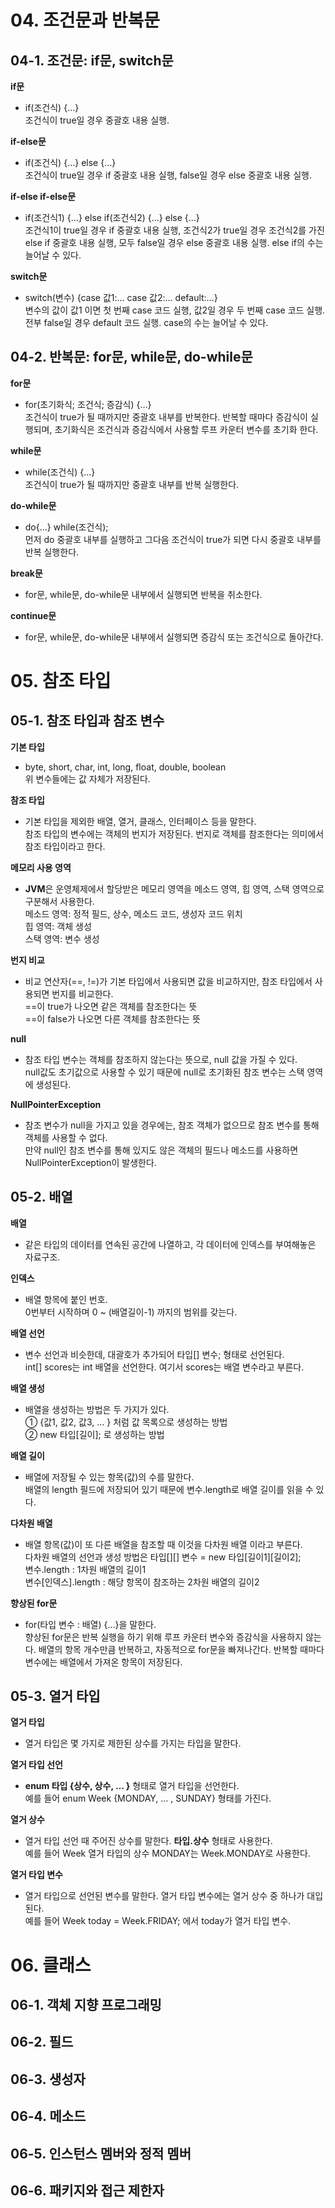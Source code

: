 # 04. 조건문과 반복문

## 04-1. 조건문: if문, switch문

**if문**

- if(조건식) {…}  
  조건식이 true일 경우 중괄호 내용 실행.

**if-else문**

- if(조건식) {…} else {…}  
  조건식이 true일 경우 if 중괄호 내용 실행, false일 경우 else 중괄호 내용 실행.

**if-else if-else문**

- if(조건식1) {…} else if(조건식2) {…} else {…}  
  조건식1이 true일 경우 if 중괄호 내용 실행, 조건식2가 true일 경우 조건식2를 가진 else if 중괄호 내용 실행, 모두 false일 경우 else 중괄호 내용 실행. else if의 수는 늘어날 수 있다.

**switch문**

- switch(변수) {case 값1:… case 값2:… default:…}  
  변수의 값이 값1 이면 첫 번째 case 코드 실행, 값2일 경우 두 번째 case 코드 실행. 전부 false일 경우 default 코드 실행. case의 수는 늘어날 수 있다.

## 04-2. 반복문: for문, while문, do-while문

**for문**

- for(초기화식; 조건식; 증감식) {…}  
  조건식이 true가 될 때까지만 중괄호 내부를 반복한다. 반복할 때마다 증감식이 실행되며, 초기화식은 조건식과 증감식에서 사용할 루프 카운터 변수를 초기화 한다.

**while문**

- while(조건식) {…}  
  조건식이 true가 될 때까지만 중괄호 내부를 반복 실행한다.

**do-while문**

- do{…} while(조건식);  
  먼저 do 중괄호 내부를 실행하고 그다음 조건식이 true가 되면 다시 중괄호 내부를 반복 실행한다.

**break문**

- for문, while문, do-while문 내부에서 실행되면 반복을 취소한다.

**continue문**

- for문, while문, do-while문 내부에서 실행되면 증감식 또는 조건식으로 돌아간다.

# 05. 참조 타입

## 05-1. 참조 타입과 참조 변수

**기본 타입**

- byte, short, char, int, long, float, double, boolean  
  위 변수들에는 값 자체가 저장된다.

**참조 타입**

- 기본 타입을 제외한 배열, 열거, 클래스, 인터페이스 등을 말한다.  
  참조 타입의 변수에는 객체의 번지가 저장된다. 번지로 객체를 참조한다는 의미에서 참조 타입이라고 한다.

**메모리 사용 영역**

- **JVM**은 운영체제에서 할당받은 메모리 영역을 메소드 영역, 힙 영역, 스택 영역으로 구분해서 사용한다.  
  메소드 영역: 정적 필드, 상수, 메소드 코드, 생성자 코드 위치  
  힙 영역: 객체 생성  
  스택 영역: 변수 생성

**번지 비교**

- 비교 연산자(==, !=)가 기본 타입에서 사용되면 값을 비교하지만, 참조 타입에서 사용되면 번지를 비교한다.  
  ==이 true가 나오면 같은 객체를 참조한다는 뜻  
  ==이 false가 나오면 다른 객체를 참조한다는 뜻

**null**

- 참조 타입 변수는 객체를 참조하지 않는다는 뜻으로, null 값을 가질 수 있다.  
  null값도 초기값으로 사용할 수 있기 때문에 null로 초기화된 참조 변수는 스택 영역에 생성된다.

**NullPointerException**

- 참조 변수가 null을 가지고 있을 경우에는, 참조 객체가 없으므로 참조 변수를 통해 객체를 사용할 수 없다.  
  만약 null인 참조 변수를 통해 있지도 않은 객체의 필드나 메소드를 사용하면 NullPointerException이 발생한다.

## 05-2. 배열

**배열**

- 같은 타입의 데이터를 연속된 공간에 나열하고, 각 데이터에 인덱스를 부여해놓은 자료구조.

**인덱스**

- 배열 항목에 붙인 번호.  
  0번부터 시작하며 0 ~ (배열길이-1) 까지의 범위를 갖는다.

**배열 선언**

- 변수 선언과 비슷한데, 대괄호가 추가되어 타입[] 변수; 형태로 선언된다.  
  int[] scores는 int 배열을 선언한다. 여기서 scores는 배열 변수라고 부른다.

**배열 생성**

- 배열을 생성하는 방법은 두 가지가 있다.  
  ① {값1, 값2, 값3, … } 처럼 값 목록으로 생성하는 방법  
  ② new 타입[길이]; 로 생성하는 방법

**배열 길이**

- 배열에 저장될 수 있는 항목(값)의 수를 말한다.  
  배열의 length 필드에 저장되어 있기 때문에 변수.length로 배열 길이를 읽을 수 있다.

**다차원 배열**

- 배열 항목(값)이 또 다른 배열을 참조할 때 이것을 다차원 배열 이라고 부른다.  
  다차원 배열의 선언과 생성 방법은 타입[][] 변수 = new 타입[길이1][길이2];  
  변수.length : 1차원 배열의 길이1  
  변수[인덱스].length : 해당 항목이 참조하는 2차원 배열의 길이2

**향상된 for문**

- for(타입 변수 : 배열) {…}을 말한다.  
  향상된 for문은 반복 실행을 하기 위해 루프 카운터 변수와 증감식을 사용하지 않는다. 배열의 항목 개수만큼 반복하고, 자동적으로 for문을 빠져나간다. 반복할 때마다 변수에는 배열에서 가져온 항목이 저장된다.

## 05-3. 열거 타입

**열거 타입**

- 열거 타입은 몇 가지로 제한된 상수를 가지는 타입을 말한다.

**열거 타입 선언**

- **enum 타입 {상수, 상수, … }** 형태로 열거 타입을 선언한다.  
  예를 들어 enum Week {MONDAY, … , SUNDAY} 형태를 가진다.

**열거 상수**

- 열거 타입 선언 때 주어진 상수를 말한다. **타입.상수** 형태로 사용한다.  
  예를 들어 Week 열거 타입의 상수 MONDAY는 Week.MONDAY로 사용한다.

**열거 타입 변수**

- 열거 타입으로 선언된 변수를 말한다. 열거 타입 변수에는 열거 상수 중 하나가 대입된다.  
  예를 들어 Week today = Week.FRIDAY; 에서 today가 열거 타입 변수.

# 06. 클래스

## 06-1. 객체 지향 프로그래밍

## 06-2. 필드

## 06-3. 생성자

## 06-4. 메소드

## 06-5. 인스턴스 멤버와 정적 멤버

## 06-6. 패키지와 접근 제한자
